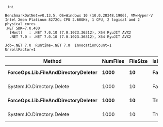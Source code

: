 ```
 ini

BenchmarkDotNet=v0.13.5, OS=Windows 10 (10.0.20348.1906), VM=Hyper-V
Intel Xeon Platinum 8272CL CPU 2.60GHz, 1 CPU, 2 logical and 2 physical cores
.NET SDK=7.0.400
  [Host]   : .NET 7.0.10 (7.0.1023.36312), X64 RyuJIT AVX2
  .NET 7.0 : .NET 7.0.10 (7.0.1023.36312), X64 RyuJIT AVX2

Job=.NET 7.0  Runtime=.NET 7.0  InvocationCount=1  
UnrollFactor=1  

```

|                               Method | NumFiles | FileSize | IsInsideDirectory |     Mean |    Error |   StdDev |   Median |
|------------------------------------- |--------- |--------- |------------------ |---------:|---------:|---------:|---------:|
| **ForceOps.Lib.FileAndDirectoryDeleter** |     **1000** |       **10** |             **False** | **123.9 ms** | **17.39 ms** | **45.21 ms** | **109.1 ms** |
|           System.IO.Directory.Delete |     1000 |       10 |             False | 108.5 ms |  2.17 ms |  3.85 ms | 109.8 ms |
| **ForceOps.Lib.FileAndDirectoryDeleter** |     **1000** |       **10** |              **True** | **195.7 ms** |  **3.85 ms** |  **3.22 ms** | **195.5 ms** |
|           System.IO.Directory.Delete |     1000 |       10 |              True | 196.5 ms |  1.68 ms |  1.31 ms | 196.4 ms |

